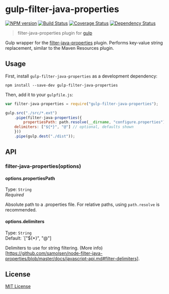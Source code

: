 # gulp-filter-java-properties
[![NPM version][npm-image]][npm-url] [![Build Status][travis-image]][travis-url]  [![Coverage Status][coveralls-image]][coveralls-url] [![Dependency Status][depstat-image]][depstat-url]

> filter-java-properties plugin for [gulp](https://github.com/wearefractal/gulp)

Gulp wrapper for the [filter-java-properties](https://github.com/samolsen/node-filter-java-properties) plugin. Performs key-value string replacement, similar to the Maven Resources plugin.

## Usage

First, install `gulp-filter-java-properties` as a development dependency:

```shell
npm install --save-dev gulp-filter-java-properties
```

Then, add it to your `gulpfile.js`:

```javascript
var filter-java-properties = require("gulp-filter-java-properties");

gulp.src("./src/*.ext")
	.pipe(filter-java-properties({
		propertiesPath: path.resolve(__dirname, "configure.properties"),
    delimiters: ["${*}", "@"] // optional, defaults shown
	}))
	.pipe(gulp.dest("./dist"));
```

## API

### filter-java-properties(options)

#### options.propertiesPath
Type: `String`  
*Required*

Absolute path to a .properties file. For relative paths, using `path.resolve` is recommended.

#### options.delimiters
Type: `String`  
Default: `["${*}", "@"]

Delimiters to use for string filtering. (More info)[https://github.com/samolsen/node-filter-java-properties/blob/master/docs/javascript-api.md#filter-delimiters].



## License

[MIT License](http://en.wikipedia.org/wiki/MIT_License)

[npm-url]: https://npmjs.org/package/gulp-filter-java-properties
[npm-image]: https://badge.fury.io/js/gulp-filter-java-properties.png

[travis-url]: http://travis-ci.org/samolsen/gulp-filter-java-properties
[travis-image]: https://secure.travis-ci.org/samolsen/gulp-filter-java-properties.png?branch=master

[coveralls-url]: https://coveralls.io/r/samolsen/gulp-filter-java-properties
[coveralls-image]: https://coveralls.io/repos/samolsen/gulp-filter-java-properties/badge.png

[depstat-url]: https://david-dm.org/samolsen/gulp-filter-java-properties
[depstat-image]: https://david-dm.org/samolsen/gulp-filter-java-properties.png
